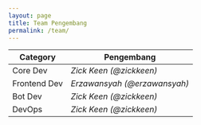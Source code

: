 ```yaml
---
layout: page
title: Team Pengembang
permalink: /team/
---
```



|Category		| Pengembang			  		|
|---------------|-------------------------------|
|Core Dev  		| _Zick Keen (@zickkeen)_ 		|
|Frontend Dev 	| _Erzawansyah (@erzawansyah)_ 	|
|Bot Dev 		| _Zick Keen (@zickkeen)_ 		|
|DevOps			| _Zick Keen (@zickkeen)_ 		|

